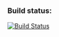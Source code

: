 ### Build status: 

[![Build Status](https://travis-ci.org/alexvanacker/sbr.svg?branch=master)](https://travis-ci.org/alexvanacker/sbr)
